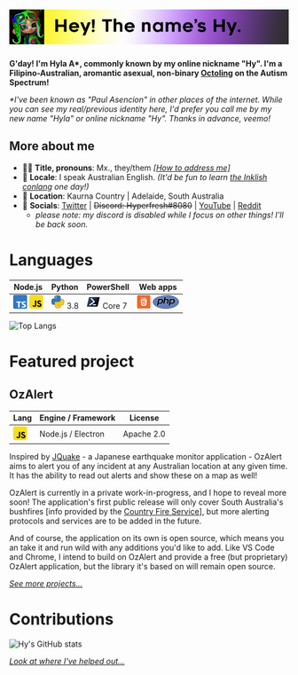 # ![Banner](src/banner.png) 
**G'day! I'm Hyla A\*, commonly known by my online nickname "Hy". I'm a Filipino-Australian, aromantic asexual, non-binary [Octoling](https://splatoonwiki.org/wiki/Octoling_(playable)) on the Autism Spectrum!**

*\*I've been known as "Paul Asencion" in other places of the internet. While you can see my real/previous identity here, I'd prefer you call me by my new name "Hyla" or online nickname "Hy". Thanks in advance, veemo!*

## More about me
- 👋🏼 **Title, pronouns**: Mx., they/them [*[How to address me]*](how-to-address.md)
- 💬 **Locale**: I speak Australian English. *(It'd be fun to learn [the Inklish conlang](https://piyozr.files.wordpress.com/2017/12/inkling-language-guide.pdf) one day!)*
- 📍 **Location**: Kaurna Country | Adelaide, South Australia
- 📨 **Socials**: [Twitter](https://twitter.com/hyperfresh8080) | ~~Discord: Hyperfresh#8080~~ | [YouTube](http://bit.do/HMG-YouTube) \| [Reddit](https://reddit.com/u/Hyperfresh8080)
  - *please note: my discord is disabled while I focus on other things! I'll be back soon.*   

# Languages
|Node.js|Python|PowerShell|Web apps|
|----|------|----------|------------------|
![TypeScript](src/ts.png) ![JavaScript](src/js.png) | ![Python](src/py.png) 3.8 | ![PowerShell](src/pwsh.png) Core 7 | ![HTML](src/html.png) ![PHP](src/php.png)

 ![Top Langs](https://github-readme-stats.vercel.app/api/top-langs/?username=hyperfresh&hide_border=true&custom_title=My%20top%20languages&title_color=ff00ff&text_color=bb00bb&langs_count=3)

# Featured project
## OzAlert
|Lang                     |Engine / Framework|License   |
|-------------------------|------------------|----------|
|![JavaScript](src/js.png)|Node.js / Electron|Apache 2.0|

Inspired by [JQuake](https://jquake.net) - a Japanese earthquake monitor application - OzAlert aims to alert you of any incident at any Australian location at any given time. It has the ability to read out alerts and show these on a map as well!

OzAlert is currently in a private work-in-progress, and I hope to reveal more soon! The application's first public release will only cover South Australia's bushfires [info provided by the [Country Fire Service](https://cfs.sa.gov.au)], but more alerting protocols and services are to be added in the future.

And of course, the application on its own is open source, which means you an take it and run wild with any additions you'd like to add. Like VS Code and Chrome, I intend to build on OzAlert and provide a free (but proprietary) OzAlert application, but the library it's based on will remain open source.

[*See more projects...*](Projects.md)

# Contributions
![Hy's GitHub stats](https://github-readme-stats.vercel.app/api?username=hyperfresh&hide_rank=true&hide_border=true&show_icons=true&bg_color=231f20&title_color=00ff00&icon_color=2bb573&text_color=2bb573&line_height=26.75&custom_title=Contributions%20I%27ve%20made)

[*Look at where I've helped out...*](Contributions.md)
